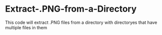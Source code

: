 # Extract-.PNG-from-a-Directory
This code will extract .PNG files from a directory with directoryes that have multiple files in them
